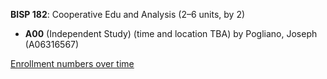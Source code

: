 **BISP 182**: Cooperative Edu and Analysis (2–6 units, by 2)

- **A00** (Independent Study) (time and location TBA) by Pogliano, Joseph (A06316567)

[Enrollment numbers over time](./BISP182.tsv)
